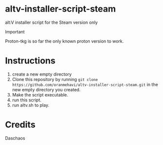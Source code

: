 # altv-installer-script-steam
alt:V installer script for the Steam version only

> [!IMPORTANT]  
> Proton-tkg is so far the only known proton version to work.

# Instructions
1. create a new empty directory
2. Clone this repository by running `git clone https://github.com/oranmehavi/altv-installer-script-steam.git` in the new empty directory you created.
3. Make the script executable.
4. run this script.
5. run altv.sh to play.

# Credits
Daschaos
